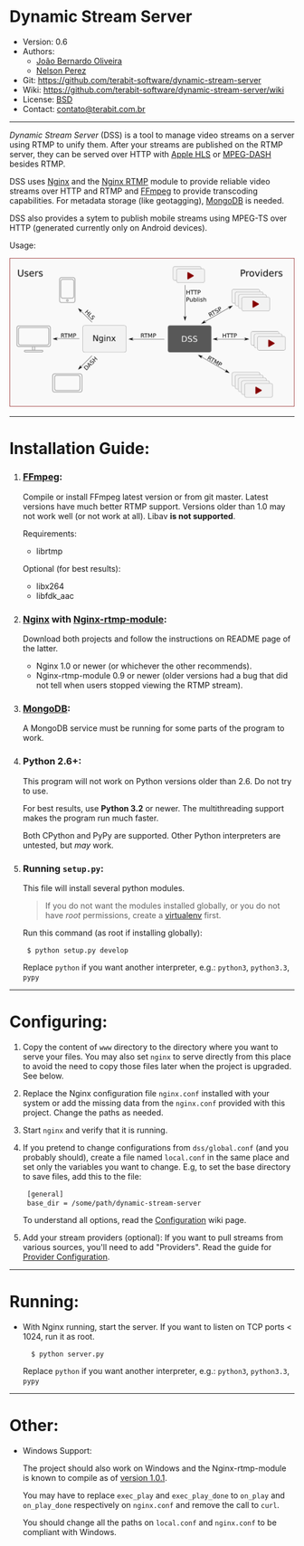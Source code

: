 
Dynamic Stream Server
====

* Version: 0.6
* Authors:
    * [João Bernardo Oliveira](https://github.com/jbvsmo/)
    * [Nelson Perez](https://github.com/bilthon/)
* Git: <https://github.com/terabit-software/dynamic-stream-server>
* Wiki: <https://github.com/terabit-software/dynamic-stream-server/wiki>
* License: [BSD](COPYRIGHT)
* Contact: <contato@terabit.com.br>

----

*Dynamic Stream Server* (DSS) is a tool to manage video streams on a server using RTMP to unify them. After your streams are published on the RTMP server, they can be served over HTTP with [Apple HLS][7] or [MPEG-DASH][8] besides RTMP.

DSS uses [Nginx][2] and the [Nginx RTMP][3] module to provide reliable video streams over HTTP and RTMP and [FFmpeg][1] to provide transcoding capabilities. For metadata storage (like geotagging), [MongoDB][6] is needed.

DSS also provides a sytem to publish mobile streams using MPEG-TS over HTTP (generated currently only on Android devices).

Usage:

![](www/images/usage.png)

---- 

# Installation Guide:


1. ### [FFmpeg][1]:

    Compile or install FFmpeg latest version or from git master. Latest versions have
    much better RTMP support. Versions older than 1.0 may not work well (or not work at all).
    Libav **is not supported**.

    Requirements:
    - librtmp

    Optional (for best results):
    - libx264
    - libfdk_aac

2. ### [Nginx][2] with [Nginx-rtmp-module][3]:

    Download both projects and follow the instructions on README page of the latter.
    - Nginx 1.0 or newer (or whichever the other recommends).
    - Nginx-rtmp-module 0.9 or newer (older versions had a bug that did not tell when
      users stopped viewing the RTMP stream).

3. ### [MongoDB][5]:

    A MongoDB service must be running for some parts of the program to work.

4. ### Python 2.6+:

    This program will not work on Python versions older than 2.6. Do not try to use.

    For best results, use **Python 3.2** or newer. The multithreading support makes
    the program run much faster.

    Both CPython and PyPy are supported. Other Python interpreters are untested, but *may* work.


5. ### Running `setup.py`:

    This file will install several python modules.

    > If you do not want the modules installed globally, or you do not have *root* permissions,
    > create a [virtualenv][5] first.

    Run this command (as root if installing globally):

        $ python setup.py develop

    Replace `python` if you want another interpreter, e.g.: `python3`, `python3.3`, `pypy`

----

# Configuring:

1. Copy the content of `www` directory to the directory where you want to serve your files. You may also
set `nginx` to serve directly from this place to avoid the need to copy those files later when the project
is upgraded. See below.

2. Replace the Nginx configuration file `nginx.conf` installed with your system or add the missing
data from the `nginx.conf` provided with this project. Change the paths as needed.

3. Start `nginx` and verify that it is running.

4. If you pretend to change configurations from `dss/global.conf` (and you probably should), create a file
named `local.conf` in the same place and set only the variables you want to change. E.g, to set the base
directory to save files, add this to the file:

        [general]
        base_dir = /some/path/dynamic-stream-server

   To understand all options, read the [Configuration](../../wiki/Configuration) wiki page.

5. Add your stream providers (optional): If you want to pull streams from various sources, you'll need to add "Providers". Read the guide for [Provider Configuration](../../wiki/Providers).

----

# Running:

* With Nginx running, start the server. If you want to listen on TCP ports < 1024, run it as root.

        $ python server.py

   Replace `python` if you want another interpreter, e.g.: `python3`, `python3.3`, `pypy`


----

# Other:


- Windows Support:

    The project should also work on Windows and the Nginx-rtmp-module is known to compile as of [version 1.0.1][4].

    You may have to replace `exec_play` and `exec_play_done` to `on_play` and `on_play_done` respectively
    on `nginx.conf` and remove the call to `curl`.

    You should change all the paths on `local.conf` and `nginx.conf` to be compliant with Windows.


[1]: http://ffmpeg.org/
[2]: http://nginx.org/
[3]: http://github.com/arut/nginx-rtmp-module
[4]: http://rarut.wordpress.com/2013/06/13/windows-support-in-1-0-1/
[5]: http://www.virtualenv.org/en/latest/
[6]: http://www.mongodb.org/
[7]: http://en.wikipedia.org/wiki/HTTP_Live_Streaming
[8]: http://en.wikipedia.org/wiki/Dynamic_Adaptive_Streaming_over_HTTP


